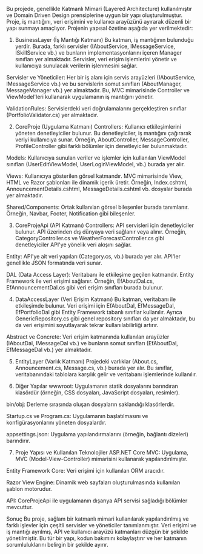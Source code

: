 Bu projede, genellikle Katmanlı Mimari (Layered Architecture) kullanılmıştır ve Domain Driven Design prensiplerine uygun bir yapı oluşturulmuştur. Proje, iş mantığını, veri erişimini ve kullanıcı arayüzünü ayırarak düzenli bir yapı sunmayı amaçlıyor. Projenin yapısal özetine aşağıda yer verilmektedir:

1. BusinessLayer (İş Mantığı Katmanı)
Bu katman, iş mantığının bulunduğu yerdir. Burada, farklı servisler (IAboutService, IMessageService, ISkillService vb.) ve bunların implementasyonlarını içeren Manager sınıfları yer almaktadır. Servisler, veri erişim işlemlerini yönetir ve kullanıcıya sunulacak verilerin işlenmesini sağlar.

Servisler ve Yöneticiler: Her bir iş alanı için servis arayüzleri (IAboutService, IMessageService vb.) ve bu servislerin somut sınıfları (AboutManager, MessageManager vb.) yer almaktadır. Bu, MVC mimarisinde Controller ve ViewModel'leri kullanarak uygulamanın iş mantığını yönetir.

ValidationRules: Servislerdeki veri doğrulamalarını gerçekleştiren sınıflar (PortfolioValidator.cs) yer almaktadır.

2. CoreProje (Uygulama Katmanı)
Controllers: Kullanıcı etkileşimlerini yöneten denetleyiciler bulunur. Bu denetleyiciler, iş mantığını çağırarak veriyi kullanıcıya sunar. Örneğin, AboutController, MessageController, ProfileController gibi farklı bölümler için denetleyiciler bulunmaktadır.

Models: Kullanıcıya sunulan veriler ve işlemler için kullanılan ViewModel sınıfları (UserEditViewModel, UserLoginViewModel, vb.) burada yer alır.

Views: Kullanıcıya gösterilen görsel katmandır. MVC mimarisinde View, HTML ve Razor şablonları ile dinamik içerik üretir. Örneğin, Index.cshtml, AnnouncementDetails.cshtml, MessageDetails.cshtml vb. dosyalar burada yer almaktadır.

Shared/Components: Ortak kullanılan görsel bileşenler burada tanımlanır. Örneğin, Navbar, Footer, Notification gibi bileşenler.

3. CoreProjeApi (API Katmanı)
Controllers: API servisleri için denetleyiciler bulunur. API üzerinden dış dünyaya veri sağlanır veya alınır. Örneğin, CategoryController.cs ve WeatherForecastController.cs gibi denetleyiciler API'ye yönelik veri akışını sağlar.

Entity: API'ye ait veri yapıları (Category.cs, vb.) burada yer alır. API'ler genellikle JSON formatında veri sunar.

DAL (Data Access Layer): Veritabanı ile etkileşime geçilen katmandır. Entity Framework ile veri erişimi sağlanır. Örneğin, EfAboutDal.cs, EfAnnouncementDal.cs gibi veri erişim sınıfları burada bulunur.

4. DataAccessLayer (Veri Erişim Katmanı)
Bu katman, veritabanı ile etkileşimde bulunur. Veri erişimi için EfAboutDal, EfMessageDal, EfPortfolioDal gibi Entity Framework tabanlı sınıflar kullanılır. Ayrıca GenericRepository.cs gibi genel repository sınıfları da yer almaktadır, bu da veri erişimini soyutlayarak tekrar kullanılabilirliği artırır.

Abstract ve Concrete: Veri erişim katmanında kullanılan arayüzler (IAboutDal, IMessageDal vb.) ve bunların somut sınıfları (EfAboutDal, EfMessageDal vb.) yer almaktadır.

5. EntityLayer (Varlık Katmanı)
Projedeki varlıklar (About.cs, Announcement.cs, Message.cs, vb.) burada yer alır. Bu sınıflar, veritabanındaki tablolara karşılık gelir ve veritabanı işlemlerinde kullanılır.

6. Diğer Yapılar
wwwroot: Uygulamanın statik dosyalarını barındıran klasördür (örneğin, CSS dosyaları, JavaScript dosyaları, resimler).

bin/obj: Derleme sırasında oluşan dosyaların saklandığı klasörlerdir.

Startup.cs ve Program.cs: Uygulamanın başlatılmasını ve konfigürasyonlarını yöneten dosyalardır.

appsettings.json: Uygulama yapılandırmalarını (örneğin, bağlantı dizeleri) barındırır.

7. Proje Yapısı ve Kullanılan Teknolojiler
ASP.NET Core MVC: Uygulama, MVC (Model-View-Controller) mimarisini kullanarak yapılandırılmıştır.

Entity Framework Core: Veri erişimi için kullanılan ORM aracıdır.

Razor View Engine: Dinamik web sayfaları oluşturulmasında kullanılan şablon motorudur.

API: CoreProjeApi ile uygulamanın dışarıya API servisi sağladığı bölümler mevcuttur.

Sonuç
Bu proje, sağlam bir katmanlı mimari kullanılarak yapılandırılmış ve farklı işlevler için çeşitli servisler ve yöneticiler tanımlanmıştır. Veri erişimi ve iş mantığı ayrılmış, API ve kullanıcı arayüzü katmanları düzgün bir şekilde yönetilmiştir. Bu tür bir yapı, kodun bakımını kolaylaştırır ve her katmanın sorumluluklarını belirgin bir şekilde ayırır.
